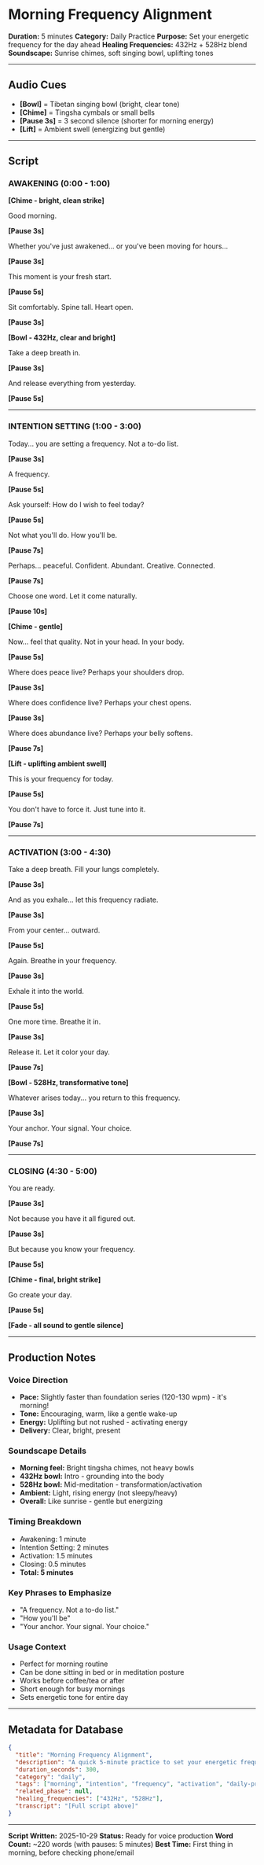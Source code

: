 # Morning Frequency Alignment
**Duration:** 5 minutes
**Category:** Daily Practice
**Purpose:** Set your energetic frequency for the day ahead
**Healing Frequencies:** 432Hz + 528Hz blend
**Soundscape:** Sunrise chimes, soft singing bowl, uplifting tones

---

## Audio Cues

- **[Bowl]** = Tibetan singing bowl (bright, clear tone)
- **[Chime]** = Tingsha cymbals or small bells
- **[Pause 3s]** = 3 second silence (shorter for morning energy)
- **[Lift]** = Ambient swell (energizing but gentle)

---

## Script

### AWAKENING (0:00 - 1:00)

**[Chime - bright, clean strike]**

Good morning.

**[Pause 3s]**

Whether you've just awakened... or you've been moving for hours...

**[Pause 3s]**

This moment is your fresh start.

**[Pause 5s]**

Sit comfortably. Spine tall. Heart open.

**[Pause 3s]**

**[Bowl - 432Hz, clear and bright]**

Take a deep breath in.

**[Pause 3s]**

And release everything from yesterday.

**[Pause 5s]**

---

### INTENTION SETTING (1:00 - 3:00)

Today... you are setting a frequency. Not a to-do list.

**[Pause 3s]**

A frequency.

**[Pause 5s]**

Ask yourself: How do I wish to feel today?

**[Pause 5s]**

Not what you'll do. How you'll be.

**[Pause 7s]**

Perhaps... peaceful. Confident. Abundant. Creative. Connected.

**[Pause 7s]**

Choose one word. Let it come naturally.

**[Pause 10s]**

**[Chime - gentle]**

Now... feel that quality. Not in your head. In your body.

**[Pause 5s]**

Where does peace live? Perhaps your shoulders drop.

**[Pause 3s]**

Where does confidence live? Perhaps your chest opens.

**[Pause 3s]**

Where does abundance live? Perhaps your belly softens.

**[Pause 7s]**

**[Lift - uplifting ambient swell]**

This is your frequency for today.

**[Pause 5s]**

You don't have to force it. Just tune into it.

**[Pause 7s]**

---

### ACTIVATION (3:00 - 4:30)

Take a deep breath. Fill your lungs completely.

**[Pause 3s]**

And as you exhale... let this frequency radiate.

**[Pause 3s]**

From your center... outward.

**[Pause 5s]**

Again. Breathe in your frequency.

**[Pause 3s]**

Exhale it into the world.

**[Pause 5s]**

One more time. Breathe it in.

**[Pause 3s]**

Release it. Let it color your day.

**[Pause 7s]**

**[Bowl - 528Hz, transformative tone]**

Whatever arises today... you return to this frequency.

**[Pause 3s]**

Your anchor. Your signal. Your choice.

**[Pause 7s]**

---

### CLOSING (4:30 - 5:00)

You are ready.

**[Pause 3s]**

Not because you have it all figured out.

**[Pause 3s]**

But because you know your frequency.

**[Pause 5s]**

**[Chime - final, bright strike]**

Go create your day.

**[Pause 5s]**

**[Fade - all sound to gentle silence]**

---

## Production Notes

### Voice Direction
- **Pace:** Slightly faster than foundation series (120-130 wpm) - it's morning!
- **Tone:** Encouraging, warm, like a gentle wake-up
- **Energy:** Uplifting but not rushed - activating energy
- **Delivery:** Clear, bright, present

### Soundscape Details
- **Morning feel:** Bright tingsha chimes, not heavy bowls
- **432Hz bowl:** Intro - grounding into the body
- **528Hz bowl:** Mid-meditation - transformation/activation
- **Ambient:** Light, rising energy (not sleepy/heavy)
- **Overall:** Like sunrise - gentle but energizing

### Timing Breakdown
- Awakening: 1 minute
- Intention Setting: 2 minutes
- Activation: 1.5 minutes
- Closing: 0.5 minutes
- **Total: 5 minutes**

### Key Phrases to Emphasize
- "A frequency. Not a to-do list."
- "How you'll be"
- "Your anchor. Your signal. Your choice."

### Usage Context
- Perfect for morning routine
- Can be done sitting in bed or in meditation posture
- Works before coffee/tea or after
- Short enough for busy mornings
- Sets energetic tone for entire day

---

## Metadata for Database

```json
{
  "title": "Morning Frequency Alignment",
  "description": "A quick 5-minute practice to set your energetic frequency for the day. Choose how you wish to feel and tune your entire being to that vibration.",
  "duration_seconds": 300,
  "category": "daily",
  "tags": ["morning", "intention", "frequency", "activation", "daily-practice", "quick"],
  "related_phase": null,
  "healing_frequencies": ["432Hz", "528Hz"],
  "transcript": "[Full script above]"
}
```

---

**Script Written:** 2025-10-29
**Status:** Ready for voice production
**Word Count:** ~220 words (with pauses: 5 minutes)
**Best Time:** First thing in morning, before checking phone/email
